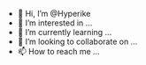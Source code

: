 - 👋 Hi, I’m @Hyperike
- 👀 I’m interested in ...
- 🌱 I’m currently learning ...
- 💞️ I’m looking to collaborate on ...
- 📫 How to reach me ...

<!---
Hyperike/Hyperike is a ✨ special ✨ repository because its `README.md` (this file) appears on your GitHub profile.
You can click the Preview link to take a look at your changes.
--->
